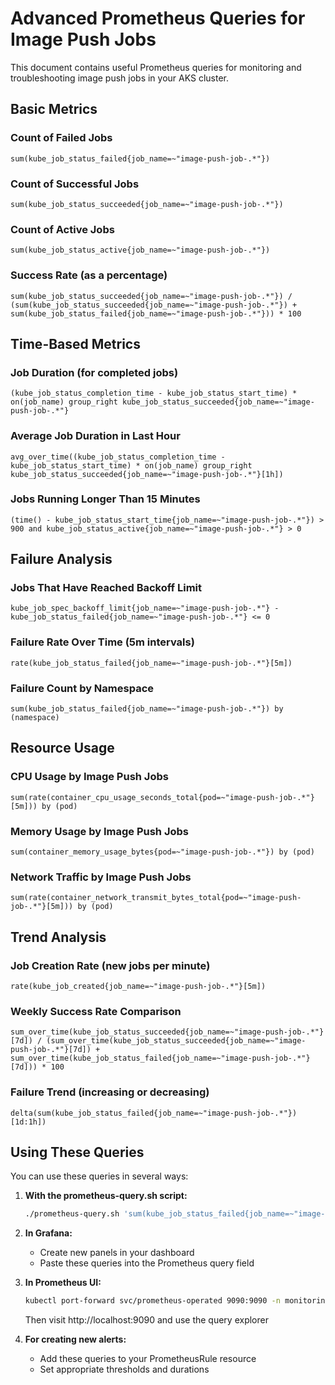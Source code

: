 # Advanced Prometheus Queries for Image Push Jobs

This document contains useful Prometheus queries for monitoring and troubleshooting image push jobs in your AKS cluster.

## Basic Metrics

### Count of Failed Jobs
```
sum(kube_job_status_failed{job_name=~"image-push-job-.*"})
```

### Count of Successful Jobs
```
sum(kube_job_status_succeeded{job_name=~"image-push-job-.*"})
```

### Count of Active Jobs
```
sum(kube_job_status_active{job_name=~"image-push-job-.*"})
```

### Success Rate (as a percentage)
```
sum(kube_job_status_succeeded{job_name=~"image-push-job-.*"}) / (sum(kube_job_status_succeeded{job_name=~"image-push-job-.*"}) + sum(kube_job_status_failed{job_name=~"image-push-job-.*"})) * 100
```

## Time-Based Metrics

### Job Duration (for completed jobs)
```
(kube_job_status_completion_time - kube_job_status_start_time) * on(job_name) group_right kube_job_status_succeeded{job_name=~"image-push-job-.*"}
```

### Average Job Duration in Last Hour
```
avg_over_time((kube_job_status_completion_time - kube_job_status_start_time) * on(job_name) group_right kube_job_status_succeeded{job_name=~"image-push-job-.*"}[1h])
```

### Jobs Running Longer Than 15 Minutes
```
(time() - kube_job_status_start_time{job_name=~"image-push-job-.*"}) > 900 and kube_job_status_active{job_name=~"image-push-job-.*"} > 0
```

## Failure Analysis

### Jobs That Have Reached Backoff Limit
```
kube_job_spec_backoff_limit{job_name=~"image-push-job-.*"} - kube_job_status_failed{job_name=~"image-push-job-.*"} <= 0
```

### Failure Rate Over Time (5m intervals)
```
rate(kube_job_status_failed{job_name=~"image-push-job-.*"}[5m])
```

### Failure Count by Namespace
```
sum(kube_job_status_failed{job_name=~"image-push-job-.*"}) by (namespace)
```

## Resource Usage

### CPU Usage by Image Push Jobs
```
sum(rate(container_cpu_usage_seconds_total{pod=~"image-push-job-.*"}[5m])) by (pod)
```

### Memory Usage by Image Push Jobs
```
sum(container_memory_usage_bytes{pod=~"image-push-job-.*"}) by (pod)
```

### Network Traffic by Image Push Jobs
```
sum(rate(container_network_transmit_bytes_total{pod=~"image-push-job-.*"}[5m])) by (pod)
```

## Trend Analysis

### Job Creation Rate (new jobs per minute)
```
rate(kube_job_created{job_name=~"image-push-job-.*"}[5m])
```

### Weekly Success Rate Comparison
```
sum_over_time(kube_job_status_succeeded{job_name=~"image-push-job-.*"}[7d]) / (sum_over_time(kube_job_status_succeeded{job_name=~"image-push-job-.*"}[7d]) + sum_over_time(kube_job_status_failed{job_name=~"image-push-job-.*"}[7d])) * 100
```

### Failure Trend (increasing or decreasing)
```
delta(sum(kube_job_status_failed{job_name=~"image-push-job-.*"})[1d:1h])
```

## Using These Queries

You can use these queries in several ways:

1. **With the prometheus-query.sh script:**
   ```bash
   ./prometheus-query.sh 'sum(kube_job_status_failed{job_name=~"image-push-job-.*"}) by (namespace)'
   ```

2. **In Grafana:**
   - Create new panels in your dashboard
   - Paste these queries into the Prometheus query field

3. **In Prometheus UI:**
   ```bash
   kubectl port-forward svc/prometheus-operated 9090:9090 -n monitoring
   ```
   Then visit http://localhost:9090 and use the query explorer

4. **For creating new alerts:**
   - Add these queries to your PrometheusRule resource
   - Set appropriate thresholds and durations 